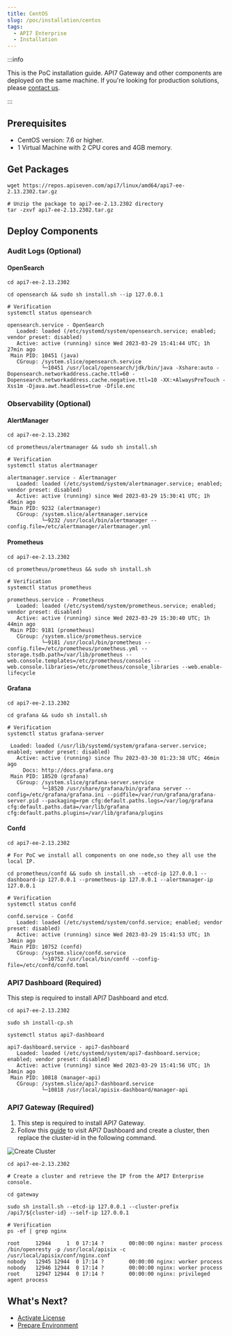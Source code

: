 ```yaml
---
title: CentOS
slug: /poc/installation/centos
tags:
  - API7 Enterprise
  - Installation
---
```


:::info

This is the PoC installation guide. API7 Gateway and other components are deployed on the same machine. If you're looking for production solutions, please [contact us](https://api7.ai/contact).

:::

## Prerequisites

- CentOS version: 7.6 or higher.
- 1 Virtual Machine with 2 CPU cores and 4GB memory.

## Get Packages

```shell
wget https://repos.apiseven.com/api7/linux/amd64/api7-ee-2.13.2302.tar.gz

# Unzip the package to api7-ee-2.13.2302 directory
tar -zxvf api7-ee-2.13.2302.tar.gz
```

## Deploy Components

### Audit Logs (Optional)

#### OpenSearch

```shell
cd api7-ee-2.13.2302

cd opensearch && sudo sh install.sh --ip 127.0.0.1
```

```shell
# Verification
systemctl status opensearch

opensearch.service - OpenSearch
   Loaded: loaded (/etc/systemd/system/opensearch.service; enabled; vendor preset: disabled)
   Active: active (running) since Wed 2023-03-29 15:41:44 UTC; 1h 27min ago
 Main PID: 10451 (java)
   CGroup: /system.slice/opensearch.service
           └─10451 /usr/local/opensearch/jdk/bin/java -Xshare:auto -Dopensearch.networkaddress.cache.ttl=60 -Dopensearch.networkaddress.cache.negative.ttl=10 -XX:+AlwaysPreTouch -Xss1m -Djava.awt.headless=true -Dfile.enc
```

### Observability (Optional)

#### AlertManager

```shell
cd api7-ee-2.13.2302

cd prometheus/alertmanager && sudo sh install.sh
```

```shell
# Verification
systemctl status alertmanager

alertmanager.service - Alertmanager
   Loaded: loaded (/etc/systemd/system/alertmanager.service; enabled; vendor preset: disabled)
   Active: active (running) since Wed 2023-03-29 15:30:41 UTC; 1h 45min ago
 Main PID: 9232 (alertmanager)
   CGroup: /system.slice/alertmanager.service
           └─9232 /usr/local/bin/alertmanager --config.file=/etc/alertmanager/alertmanager.yml
```

#### Prometheus

```shell
cd api7-ee-2.13.2302

cd prometheus/prometheus && sudo sh install.sh
```

```shell
# Verification
systemctl status prometheus

prometheus.service - Prometheus
   Loaded: loaded (/etc/systemd/system/prometheus.service; enabled; vendor preset: disabled)
   Active: active (running) since Wed 2023-03-29 15:30:40 UTC; 1h 44min ago
 Main PID: 9181 (prometheus)
   CGroup: /system.slice/prometheus.service
           └─9181 /usr/local/bin/prometheus --config.file=/etc/prometheus/prometheus.yml --storage.tsdb.path=/var/lib/prometheus --web.console.templates=/etc/prometheus/consoles --web.console.libraries=/etc/prometheus/console_libraries --web.enable-lifecycle
```

#### Grafana

```shell
cd api7-ee-2.13.2302

cd grafana && sudo sh install.sh
```

```shell
# Verification
systemctl status grafana-server

 Loaded: loaded (/usr/lib/systemd/system/grafana-server.service; enabled; vendor preset: disabled)
   Active: active (running) since Thu 2023-03-30 01:23:38 UTC; 46min ago
     Docs: http://docs.grafana.org
 Main PID: 18520 (grafana)
   CGroup: /system.slice/grafana-server.service
           └─18520 /usr/share/grafana/bin/grafana server --config=/etc/grafana/grafana.ini --pidfile=/var/run/grafana/grafana-server.pid --packaging=rpm cfg:default.paths.logs=/var/log/grafana cfg:default.paths.data=/var/lib/grafana cfg:default.paths.plugins=/var/lib/grafana/plugins
```

#### Confd

```shell
cd api7-ee-2.13.2302

# For PoC we install all components on one node,so they all use the local IP.

cd prometheus/confd && sudo sh install.sh --etcd-ip 127.0.0.1 --dashboard-ip 127.0.0.1 --prometheus-ip 127.0.0.1 --alertmanager-ip 127.0.0.1
```

```shell
# Verification
systemctl status confd

confd.service - Confd
   Loaded: loaded (/etc/systemd/system/confd.service; enabled; vendor preset: disabled)
   Active: active (running) since Wed 2023-03-29 15:41:53 UTC; 1h 34min ago
 Main PID: 10752 (confd)
   CGroup: /system.slice/confd.service
           └─10752 /usr/local/bin/confd --config-file=/etc/confd/confd.toml
```

### API7 Dashboard (Required)

This step is required to install API7 Dashboard and etcd.

```shell
cd api7-ee-2.13.2302

sudo sh install-cp.sh 
```

```shell
systemctl status api7-dashboard

api7-dashboard.service - api7-dashboard
   Loaded: loaded (/etc/systemd/system/api7-dashboard.service; enabled; vendor preset: disabled)
   Active: active (running) since Wed 2023-03-29 15:41:56 UTC; 1h 34min ago
 Main PID: 10818 (manager-api)
   CGroup: /system.slice/api7-dashboard.service
           └─10818 /usr/local/apisix-dashboard/manager-api
```

### API7 Gateway (Required)

1. This step is required to install API7 Gateway.
2. Follow this [guide](./README.md) to visit API7 Dashboard and create a cluster, then replace the cluster-id in the following command.

![Create Cluster](https://static.apiseven.com/uploads/2023/03/30/56maNf98_SCR-20230330-k3y.png)

```shell
cd api7-ee-2.13.2302

# Create a cluster and retrieve the IP from the API7 Enterprise console.

cd gateway

sudo sh install.sh --etcd-ip 127.0.0.1 --cluster-prefix /api7/${cluster-id} --self-ip 127.0.0.1
```

```shell
# Verification
ps -ef | grep nginx
 
root     12944     1  0 17:14 ?        00:00:00 nginx: master process /bin/openresty -p /usr/local/apisix -c /usr/local/apisix/conf/nginx.conf
nobody   12945 12944  0 17:14 ?        00:00:00 nginx: worker process
nobody   12946 12944  0 17:14 ?        00:00:00 nginx: worker process
root     12947 12944  0 17:14 ?        00:00:00 nginx: privileged agent process
```

## What's Next?

- [Activate License](./README.md#activate-license)
- [Prepare Environment](../prepare-environment.md)
